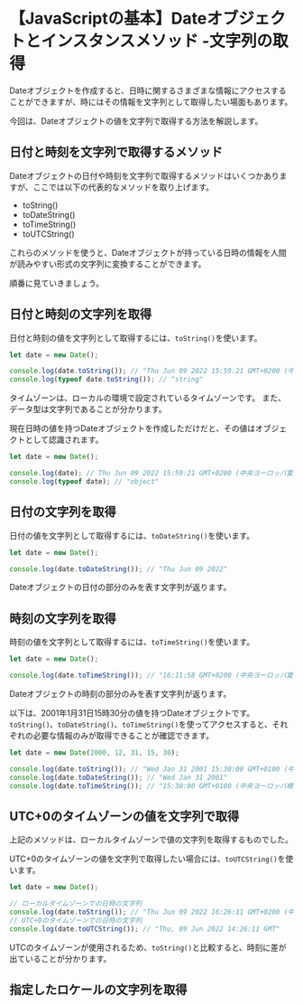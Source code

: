 # 【JavaScriptの基本】Dateオブジェクトとインスタンスメソッド -文字列の取得

Dateオブジェクトを作成すると、日時に関するさまざまな情報にアクセスすることができますが、時にはその情報を文字列として取得したい場面もあります。

今回は、Dateオブジェクトの値を文字列で取得する方法を解説します。

## 日付と時刻を文字列で取得するメソッド
Dateオブジェクトの日付や時刻を文字列で取得するメソッドはいくつかありますが、ここでは以下の代表的なメソッドを取り上げます。

* toString()
* toDateString()
* toTimeString()
* toUTCString()

これらのメソッドを使うと、Dateオブジェクトが持っている日時の情報を人間が読みやすい形式の文字列に変換することができます。

順番に見ていきましょう。

## 日付と時刻の文字列を取得
日付と時刻の値を文字列として取得するには、```toString()```を使います。
```javascript
let date = new Date();

console.log(date.toString()); // "Thu Jun 09 2022 15:59:21 GMT+0200 (中央ヨーロッパ夏時間)"
console.log(typeof date.toString()); // "string"
```
タイムゾーンは、ローカルの環境で設定されているタイムゾーンです。
また、データ型は文字列であることが分かります。

現在日時の値を持つDateオブジェクトを作成しただけだと、その値はオブジェクトとして認識されます。
```javascript
let date = new Date();

console.log(date); // Thu Jun 09 2022 15:59:21 GMT+0200 (中央ヨーロッパ夏時間)
console.log(typeof date); // "object"
```

## 日付の文字列を取得
日付の値を文字列として取得するには、```toDateString()```を使います。
```javascript
let date = new Date();

console.log(date.toDateString()); // "Thu Jun 09 2022"
```
Dateオブジェクトの日付の部分のみを表す文字列が返ります。

## 時刻の文字列を取得
時刻の値を文字列として取得するには、```toTimeString()```を使います。
```javascript
let date = new Date();

console.log(date.toTimeString()); // "16:11:58 GMT+0200 (中央ヨーロッパ夏時間)"
```
Dateオブジェクトの時刻の部分のみを表す文字列が返ります。

以下は、2001年1月31日15時30分の値を持つDateオブジェクトです。
```toString()```、```toDateString()```、```toTimeString()```を使ってアクセスすると、それぞれの必要な情報のみが取得できることが確認できます。
```javascript
let date = new Date(2000, 12, 31, 15, 30);

console.log(date.toString()); // "Wed Jan 31 2001 15:30:00 GMT+0100 (中央ヨーロッパ標準時)"
console.log(date.toDateString()); // "Wed Jan 31 2001"
console.log(date.toTimeString()); // "15:30:00 GMT+0100 (中央ヨーロッパ標準時)"
 ```

## UTC+0のタイムゾーンの値を文字列で取得
上記のメソッドは、ローカルタイムゾーンで値の文字列を取得するものでした。

UTC+0のタイムゾーンの値を文字列で取得したい場合には、```toUTCString()```を使います。
```javascript
let date = new Date();

// ローカルタイムゾーンでの日時の文字列
console.log(date.toString()); // "Thu Jun 09 2022 16:26:11 GMT+0200 (中央ヨーロッパ夏時間)"
// UTC+0のタイムゾーンでの日時の文字列
console.log(date.toUTCString()); // "Thu, 09 Jun 2022 14:26:11 GMT"
```
UTCのタイムゾーンが使用されるため、```toString()```と比較すると、時刻に差が出ていることが分かります。

## 指定したロケールの文字列を取得

